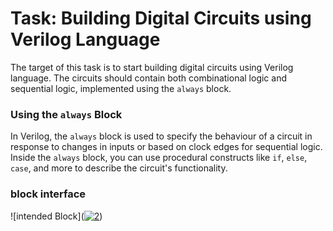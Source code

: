 # Task: Building Digital Circuits using Verilog Language

The target of this task is to start building digital circuits using Verilog language. The circuits should contain both combinational logic and sequential logic, implemented using the `always` block.


### Using the `always` Block

In Verilog, the `always` block is used to specify the behaviour of a circuit in response to changes in inputs or based on clock edges for sequential logic. Inside the `always` block, you can use procedural constructs like `if`, `else`, `case`, and more to describe the circuit's functionality.

### block interface

![intended Block](<a href="https://ibb.co/SP6jd8w"><img src="https://i.ibb.co/47FqYGR/1.png" alt="2" border="0"></a>)




